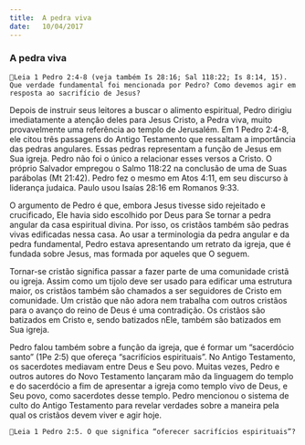 ```yaml
---
title:  A pedra viva
date:   10/04/2017
---
```


### A pedra viva

`Leia 1 Pedro 2:4-8 (veja também Is 28:16; Sal 118:22; Is 8:14, 15). Que verdade fundamental foi mencionada por Pedro? Como devemos agir em resposta ao sacrifício de Jesus?`

Depois de instruir seus leitores a buscar o alimento espiritual, Pedro dirigiu imediatamente a atenção deles para Jesus Cristo, a Pedra viva, muito provavelmente uma referência ao templo de Jerusalém. Em 1 Pedro 2:4-8, ele citou três passagens do Antigo Testamento que ressaltam a importância das pedras angulares. Essas pedras representam a função de Jesus em Sua igreja. Pedro não foi o único a relacionar esses versos a Cristo. O próprio Salvador empregou o Salmo 118:22 na conclusão de uma de Suas parábolas (Mt 21:42). Pedro fez o mesmo em Atos 4:11, em seu discurso à liderança judaica. Paulo usou Isaías 28:16 em Romanos 9:33.

O argumento de Pedro é que, embora Jesus tivesse sido rejeitado e crucificado, Ele havia sido escolhido por Deus para Se tornar a pedra angular da casa espiritual divina. Por isso, os cristãos também são pedras vivas edificadas nessa casa. Ao usar a terminologia da pedra angular e da pedra fundamental, Pedro estava apresentando um retrato da igreja, que é fundada sobre Jesus, mas formada por aqueles que O seguem.

Tornar-se cristão significa passar a fazer parte de uma comunidade cristã ou igreja. Assim como um tijolo deve ser usado para edificar uma estrutura maior, os cristãos também são chamados a ser seguidores de Cristo em comunidade. Um cristão que não adora nem trabalha com outros cristãos para o avanço do reino de Deus é uma contradição. Os cristãos são batizados em Cristo e, sendo batizados nEle, também são batizados em Sua igreja.

Pedro falou também sobre a função da igreja, que é formar um “sacerdócio santo” (1Pe 2:5) que ofereça “sacrifícios espirituais”. No Antigo Testamento, os sacerdotes mediavam entre Deus e Seu povo. Muitas vezes, Pedro e outros autores do Novo Testamento lançaram mão da linguagem do templo e do sacerdócio a fim de apresentar a igreja como templo vivo de Deus, e Seu povo, como sacerdotes desse templo. Pedro mencionou o sistema de culto do Antigo Testamento para revelar verdades sobre a maneira pela qual os cristãos devem viver e agir hoje.

`Leia 1 Pedro 2:5. O que significa “oferecer sacrifícios espirituais”?`